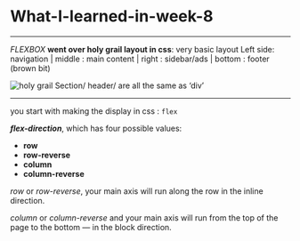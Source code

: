 # What-I-learned-in-week-8
--- 
*FLEXBOX*
__went over holy grail layout in css__:
very basic layout
Left side: navigation | middle : main content | right : sidebar/ads | bottom : footer (brown bit)

 ![holy grail](https://d33wubrfki0l68.cloudfront.net/719821b04bbd3aeb816acf40b77995ab5eaf03d6/e5a6c/images/css/grid/holy-grail/holy-grail-demo.png)
Section/ header/ are all the same as ‘div’

---
you start with making the display in css : `flex`

 __*flex-direction*__, which has four possible values:

  -  **row**
  -  **row-reverse**
  -  **column**
  -  **column-reverse**

 _row_ or _row-reverse_, your main axis will run along the row in the inline direction.


_column_ or _column-reverse_ and your main axis will run from the top of the page to the bottom — in the block direction.
